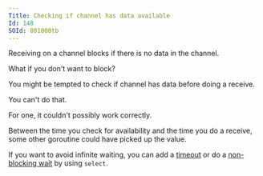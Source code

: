 ```yaml
---
Title: Checking if channel has data available
Id: 148
SOId: 801000tb
---
```


Receiving on a channel blocks if there is no data in the channel.

What if you don't want to block?

You might be tempted to check if channel has data before doing a receive.

You can't do that.

For one, it couldn't possibly work correctly.

Between the time you check for availability and the time you do a receive, some other goroutine could have picked up the value.

If you want to avoid infinite waiting, you can add a [timeout](143) or do a [non-blocking wait](146) by using `select`.
